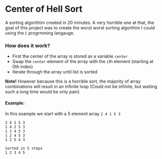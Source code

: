 # Center of Hell Sort

A sorting algorithim created in 20 minutes. A very horrible one at that, the goal of this project was
to create the worst worst sorting algorthim I could using the `C` progrmming langauge.

### How does it work?

* First the center of the array is stored as a variable `center`
* Swap the `center` element of the array with the `i`th element (starting at 0th index)
* Iterate through the array until list is sorted

**Note!**
However because this is a horrible sort, the majority of array combinations will result in an infinite loop
(Could not be infinite, but waiting such a long time would be only pain)

#### Example:
In this example we start with a 5 element array `2 4 1 5 3`

```
2 4 1 5 3 
1 4 2 5 3
1 2 4 5 3
1 2 4 5 3
1 2 5 4 3

Sorted in 5 steps
1 2 3 4 5

